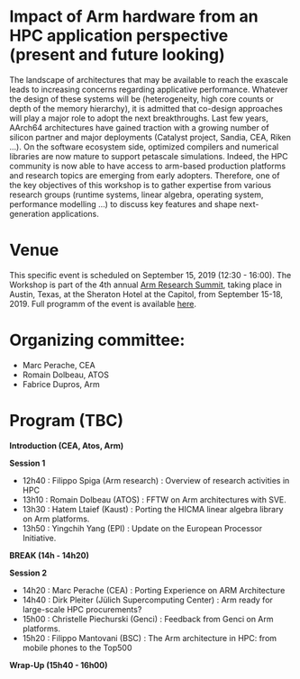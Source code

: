 # Impact of Arm hardware from an HPC application perspective (present and future looking)


The landscape of architectures that may be available to reach the exascale leads to increasing concerns regarding applicative performance. Whatever the design of these systems will be (heterogeneity, high core counts or depth of the memory hierarchy), it is admitted that co-design approaches will play a major role to adopt the next breakthroughs. Last few years, AArch64 architectures have gained traction with a growing number of silicon partner and major deployments (Catalyst project, Sandia, CEA, Riken …).  On the software ecosystem side, optimized compilers and numerical libraries are now mature to support petascale simulations.
 Indeed, the HPC community is now able to have access to arm-based production platforms and research topics are emerging from early adopters.  Therefore, one of the key objectives of this workshop is to gather expertise from various research groups (runtime systems, linear algebra, operating system, performance modelling …) to discuss key features and shape next-generation applications. 
 

# Venue

This specific event is scheduled on September 15, 2019 (12:30 - 16:00).
The Workshop is part of the 4th annual [Arm Research Summit](https://www.arm.com/company/events/research-summit), taking place in Austin, Texas, at the Sheraton Hotel at the Capitol, from September 15-18, 2019. Full programm of the event is available  [here](https://eu.eventscloud.com/ehome/200185849).

# Organizing committee:
* Marc Perache, CEA 
* Romain Dolbeau, ATOS	
* Fabrice Dupros, Arm	

  
# Program (TBC)

__Introduction (CEA, Atos, Arm)__ 

__Session 1__
* 12h40  : Filippo Spiga (Arm research) : Overview of research activities in HPC
* 13h10  : Romain Dolbeau (ATOS) : FFTW on Arm architectures with SVE.
* 13h30  : Hatem Ltaief (Kaust)  : Porting the HICMA linear algebra library on Arm platforms. 
* 13h50  : Yingchih Yang (EPI)   : Update on the European Processor Initiative.

__BREAK (14h - 14h20)__

__Session 2__	
* 14h20  : Marc Perache (CEA) : Porting Experience on ARM Architecture
* 14h40  : Dirk Pleiter (Jülich Supercomputing Center) : Arm ready for large-scale HPC procurements?
* 15h00  : Christelle Piechurski (Genci) : Feedback from Genci on Arm platforms.
* 15h20  : Filippo Mantovani (BSC) : The Arm architecture in HPC: from mobile phones to the Top500

__Wrap-Up (15h40 - 16h00)__

